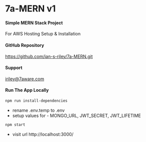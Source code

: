 # 7a-MERN v1

#### Simple MERN Stack Project 

For AWS Hosting Setup & Installation

#### GitHub Repository

https://github.com/ian-s-riley/7a-MERN.git

#### Support

iriley@7aware.com

#### Run The App Locally

```sh
npm run install-dependencies
```

- rename .env.temp to .env
- setup values for - MONGO_URL, JWT_SECRET, JWT_LIFETIME

```sh
npm start
```

- visit url http://localhost:3000/